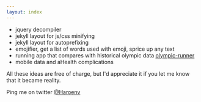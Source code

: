 ```yaml
---
layout: index
---
```

* jquery decompiler
* jekyll layout for js/css minifying
* jekyll layout for autoprefixing
* emojifier, get a list of words used with emoji, sprice up any text
* running app that compares with historical olympic data [olympic-runner](/olympic-runner)
* mobile data and aHealth complications

All these ideas are free of charge, but I'd appreciate it if you let me know that it became reality.

Ping me on twitter [@Haroenv](https://twitter.com/Haroenv)

